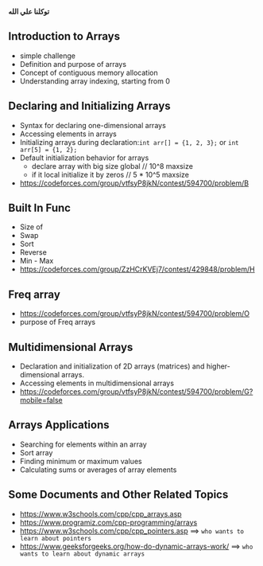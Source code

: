 **توكلنا علي الله**  

## Introduction to Arrays

- simple challenge 
- Definition and purpose of arrays
- Concept of contiguous memory allocation 
- Understanding array indexing, starting from 0 

## Declaring and Initializing Arrays

- Syntax for declaring one-dimensional arrays 
- Accessing elements in arrays
- Initializing arrays during declaration:`int arr[] = {1, 2, 3};` or `int arr[5] = {1, 2};`
- Default initialization behavior for arrays 
    - declare array with big size global // 10^8 maxsize
    - if it local initialize it by zeros // 5 * 10^5 maxsize
- https://codeforces.com/group/vtfsyP8jkN/contest/594700/problem/B

## Built In Func

- Size of
- Swap
- Sort 
- Reverse
- Min - Max
- https://codeforces.com/group/ZzHCrKVEj7/contest/429848/problem/H 

## Freq array

- https://codeforces.com/group/vtfsyP8jkN/contest/594700/problem/O
- purpose of Freq arrays

## Multidimensional Arrays

- Declaration and initialization of 2D arrays (matrices) and higher-dimensional arrays.
- Accessing elements in multidimensional arrays
- https://codeforces.com/group/vtfsyP8jkN/contest/594700/problem/G?mobile=false

## Arrays Applications

- Searching for elements within an array
- Sort array 
- Finding minimum or maximum values
- Calculating sums or averages of array elements

## Some Documents and Other Related Topics

- https://www.w3schools.com/cpp/cpp_arrays.asp
- https://www.programiz.com/cpp-programming/arrays
- https://www.w3schools.com/cpp/cpp_pointers.asp  ==> `who wants to learn about pointers`
- https://www.geeksforgeeks.org/how-do-dynamic-arrays-work/ ==> `who wants to learn about dynamic arrays`
